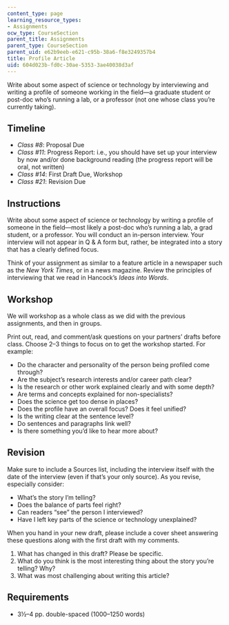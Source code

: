 ```yaml
---
content_type: page
learning_resource_types:
- Assignments
ocw_type: CourseSection
parent_title: Assignments
parent_type: CourseSection
parent_uid: e62b9eeb-e621-c95b-38a6-f8e3249357b4
title: Profile Article
uid: 604d023b-fd0c-30ae-5353-3ae40038d3af
---
```


Write about some aspect of science or technology by interviewing and writing a profile of someone working in the field—a graduate student or post-doc who’s running a lab, or a professor (not one whose class you’re currently taking).

Timeline
--------

*   _Class #8_: Proposal Due
*   _Class #11_: Progress Report: i.e., you should have set up your interview by now and/or done background reading (the progress report will be oral, not written)
*   _Class #14_: First Draft Due, Workshop
*   _Class #21_: Revision Due

Instructions
------------

Write about some aspect of science or technology by writing a profile of someone in the field—most likely a post-doc who’s running a lab, a grad student, or a professor. You will conduct an in-person interview. Your interview will not appear in Q & A form but, rather, be integrated into a story that has a clearly defined focus.

Think of your assignment as similar to a feature article in a newspaper such as the _New York Times_, or in a news magazine. Review the principles of interviewing that we read in Hancock’s _Ideas into Words_.

Workshop
--------

We will workshop as a whole class as we did with the previous assignments, and then in groups.

Print out, read, and comment/ask questions on your partners’ drafts before class. Choose 2–3 things to focus on to get the workshop started. For example:

*   Do the character and personality of the person being profiled come through?
*   Are the subject’s research interests and/or career path clear?
*   Is the research or other work explained clearly and with some depth?
*   Are terms and concepts explained for non-specialists?
*   Does the science get too dense in places?
*   Does the profile have an overall focus? Does it feel unified?
*   Is the writing clear at the sentence level?
*   Do sentences and paragraphs link well?
*   Is there something you’d like to hear more about?

Revision
--------

Make sure to include a Sources list, including the interview itself with the date of the interview (even if that’s your only source). As you revise, especially consider:

*   What’s the story I’m telling?
*   Does the balance of parts feel right?
*   Can readers “see” the person I interviewed?
*   Have I left key parts of the science or technology unexplained?

When you hand in your new draft, please include a cover sheet answering these questions along with the first draft with my comments.

1.  What has changed in this draft? Please be specific.
2.  What do you think is the most interesting thing about the story you’re telling? Why?
3.  What was most challenging about writing this article?

Requirements
------------

*   3½–4 pp. double-spaced (1000–1250 words)